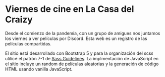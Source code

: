 # Viernes de cine en La Casa del Craizy

Desde el comienzo de la pandemia, con un grupo de amigues nos juntamos los viernes a ver películas por Discord. Esta web es un registro de las películas compartidas.

El sitio está desarrollado con Bootstrap 5 y para la organización del scss utilicé el patrón 7-1 de [Sass Guidelines](https://sass-guidelin.es/). La implmentación de JavaScript en el sitio incluye un random de películas aleatorias y la generación de código HTML usando vanilla JavaScript.
